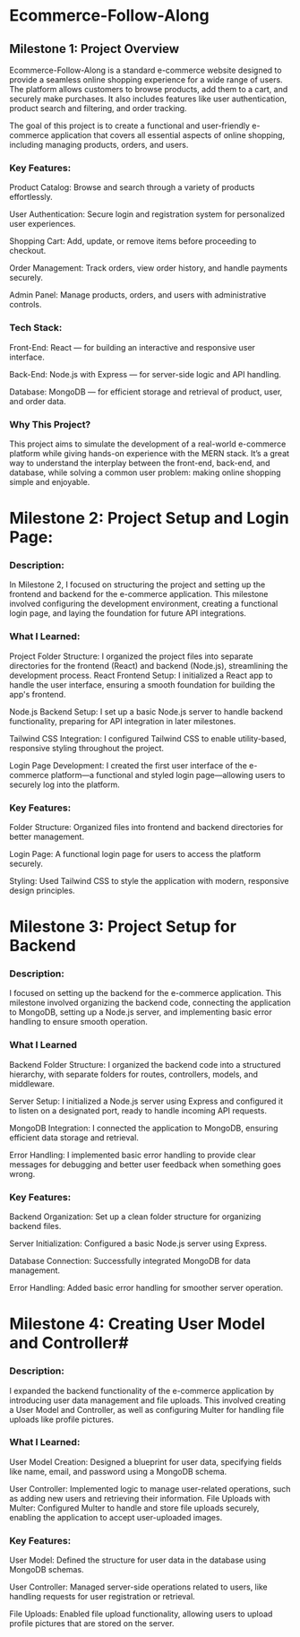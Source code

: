 # Ecommerce-Follow-Along
## Milestone 1: Project Overview

Ecommerce-Follow-Along is a standard e-commerce website designed to provide a seamless online shopping experience for a wide range of users. The platform allows customers to browse products, add them to a cart, and securely make purchases. It also includes features like user authentication, product search and filtering, and order tracking.

The goal of this project is to create a functional and user-friendly e-commerce application that covers all essential aspects of online shopping, including managing products, orders, and users.


### Key Features:

Product Catalog: Browse and search through a variety of products effortlessly.

User Authentication: Secure login and registration system for personalized user experiences.

Shopping Cart: Add, update, or remove items before proceeding to checkout.

Order Management: Track orders, view order history, and handle payments securely.

Admin Panel: Manage products, orders, and users with administrative controls.



### Tech Stack:
Front-End: React — for building an interactive and responsive user interface.

Back-End: Node.js with Express — for server-side logic and API handling.

Database: MongoDB — for efficient storage and retrieval of product, user, and order data.


### Why This Project?

This project aims to simulate the development of a real-world e-commerce platform while giving hands-on experience with the MERN stack. It’s a great way to understand the interplay between the front-end, back-end, and database, while solving a common user problem: making online shopping simple and enjoyable.


# Milestone 2: Project Setup and Login Page:

### Description:

In Milestone 2, I focused on structuring the project and setting up the frontend and backend for the e-commerce application. This milestone involved configuring the development environment, creating a functional login page, and laying the foundation for future API integrations.

### What I Learned:
Project Folder Structure: I organized the project files into separate directories for the frontend (React) and backend (Node.js), streamlining the development process.
React Frontend Setup: I initialized a React app to handle the user interface, ensuring a smooth foundation for building the app's frontend.

Node.js Backend Setup: I set up a basic Node.js server to handle backend functionality, preparing for API integration in later milestones.

Tailwind CSS Integration: I configured Tailwind CSS to enable utility-based, responsive styling throughout the project.

Login Page Development: I created the first user interface of the e-commerce platform—a functional and styled login page—allowing users to securely log into the platform.

### Key Features:

Folder Structure: Organized files into frontend and backend directories for better management.

Login Page: A functional login page for users to access the platform securely.

Styling: Used Tailwind CSS to style the application with modern, responsive design principles.

# Milestone 3: Project Setup for Backend

### Description:

I focused on setting up the backend for the e-commerce application. This milestone involved organizing the backend code, connecting the application to MongoDB, setting up a Node.js server, and implementing basic error handling to ensure smooth operation.

### What I Learned

Backend Folder Structure: I organized the backend code into a structured hierarchy, with separate folders for routes, controllers, models, and middleware.

Server Setup: I initialized a Node.js server using Express and configured it to listen on a designated port, ready to handle incoming API requests.

MongoDB Integration: I connected the application to MongoDB, ensuring efficient data storage and retrieval.

Error Handling: I implemented basic error handling to provide clear messages for debugging and better user feedback when something goes wrong.

### Key Features:

Backend Organization: Set up a clean folder structure for organizing backend files.

Server Initialization: Configured a basic Node.js server using Express.

Database Connection: Successfully integrated MongoDB for data management.

Error Handling: Added basic error handling for smoother server operation.

# Milestone 4: Creating User Model and Controller#

### Description:

I expanded the backend functionality of the e-commerce application by introducing user data management and file uploads. This involved creating a User Model and Controller, as well as configuring Multer for handling file uploads like profile pictures.

### What I Learned:

User Model Creation: Designed a blueprint for user data, specifying fields like name, email, and password using a MongoDB schema.

User Controller: Implemented logic to manage user-related operations, such as adding new users and retrieving their information.
File Uploads with Multer: Configured Multer to handle and store file uploads securely, enabling the application to accept user-uploaded images.

### Key Features:

User Model: Defined the structure for user data in the database using MongoDB schemas.

User Controller: Managed server-side operations related to users, like handling requests for user registration or retrieval.

File Uploads: Enabled file upload functionality, allowing users to upload profile pictures that are stored on the server.


